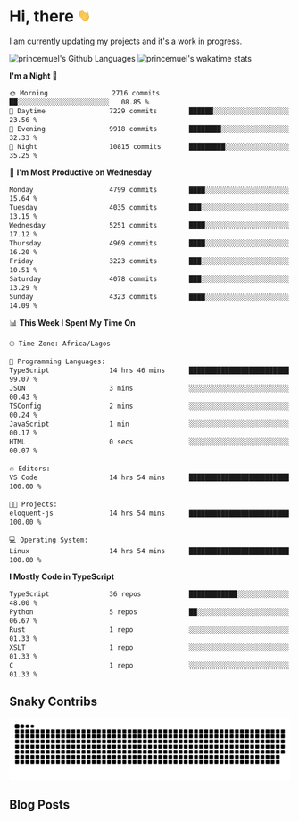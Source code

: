 # Hi, there <img src='/assets/wave.gif' alt='Just saying hello' width='24' height='24' />

<!--
**princemuel/princemuel** is a ✨ _special_ ✨ repository because its `README.md` (this file) appears on your GitHub profile.

Here are some ideas to get you started:

- 🔭 I’m currently working on ...
- 🌱 I’m currently learning ...
- 👯 I’m looking to collaborate on ...
- 🤔 I’m looking for help with ...
- 💬 Ask me about ...
- 📫 How to reach me: ...
- 😄 Pronouns: ...
- ⚡ Fun fact: ...
-->

I am currently updating my projects and it's a work in progress.

![princemuel's Github Languages](https://github-readme-stats.vercel.app/api/top-langs/?username=princemuel&text_color=586069&layout=compact&hide_border=true&title_color=0366d6&count_private=true&include_all_commits=true&theme=tokyonight&show_icons=true)
![princemuel's wakatime stats](https://github-readme-stats.vercel.app/api/wakatime?username=princemuel&text_color=586069&layout=compact&hide_border=true&title_color=0366d6&count_private=true&include_all_commits=true&theme=tokyonight&show_icons=true)

<!--START_SECTION:waka-->
**I'm a Night 🦉** 

```text
🌞 Morning                2716 commits        ██░░░░░░░░░░░░░░░░░░░░░░░   08.85 % 
🌆 Daytime                7229 commits        ██████░░░░░░░░░░░░░░░░░░░   23.56 % 
🌃 Evening                9918 commits        ████████░░░░░░░░░░░░░░░░░   32.33 % 
🌙 Night                  10815 commits       █████████░░░░░░░░░░░░░░░░   35.25 % 
```
📅 **I'm Most Productive on Wednesday** 

```text
Monday                   4799 commits        ████░░░░░░░░░░░░░░░░░░░░░   15.64 % 
Tuesday                  4035 commits        ███░░░░░░░░░░░░░░░░░░░░░░   13.15 % 
Wednesday                5251 commits        ████░░░░░░░░░░░░░░░░░░░░░   17.12 % 
Thursday                 4969 commits        ████░░░░░░░░░░░░░░░░░░░░░   16.20 % 
Friday                   3223 commits        ███░░░░░░░░░░░░░░░░░░░░░░   10.51 % 
Saturday                 4078 commits        ███░░░░░░░░░░░░░░░░░░░░░░   13.29 % 
Sunday                   4323 commits        ████░░░░░░░░░░░░░░░░░░░░░   14.09 % 
```


📊 **This Week I Spent My Time On** 

```text
🕑︎ Time Zone: Africa/Lagos

💬 Programming Languages: 
TypeScript               14 hrs 46 mins      █████████████████████████   99.07 % 
JSON                     3 mins              ░░░░░░░░░░░░░░░░░░░░░░░░░   00.43 % 
TSConfig                 2 mins              ░░░░░░░░░░░░░░░░░░░░░░░░░   00.24 % 
JavaScript               1 min               ░░░░░░░░░░░░░░░░░░░░░░░░░   00.17 % 
HTML                     0 secs              ░░░░░░░░░░░░░░░░░░░░░░░░░   00.07 % 

🔥 Editors: 
VS Code                  14 hrs 54 mins      █████████████████████████   100.00 % 

🐱‍💻 Projects: 
eloquent-js              14 hrs 54 mins      █████████████████████████   100.00 % 

💻 Operating System: 
Linux                    14 hrs 54 mins      █████████████████████████   100.00 % 
```

**I Mostly Code in TypeScript** 

```text
TypeScript               36 repos            ████████████░░░░░░░░░░░░░   48.00 % 
Python                   5 repos             ██░░░░░░░░░░░░░░░░░░░░░░░   06.67 % 
Rust                     1 repo              ░░░░░░░░░░░░░░░░░░░░░░░░░   01.33 % 
XSLT                     1 repo              ░░░░░░░░░░░░░░░░░░░░░░░░░   01.33 % 
C                        1 repo              ░░░░░░░░░░░░░░░░░░░░░░░░░   01.33 % 
```




<!--END_SECTION:waka-->

## Snaky Contribs

<img src='/assets/github-snake-dark.svg' alt='Snaky Contributions' />

## Blog Posts

<!-- BLOG-POST-LIST:START -->
<!-- BLOG-POST-LIST:END -->
